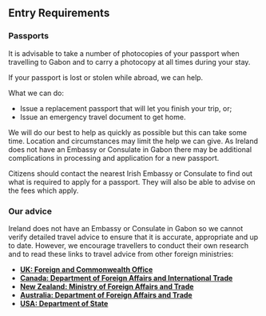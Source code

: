 ## Entry Requirements

### **Passports**

It is advisable to take a number of photocopies of your passport when travelling to Gabon and to carry a photocopy at all times during your stay.

If your passport is lost or stolen while abroad, we can help.

What we can do:

* Issue a replacement passport that will let you finish your trip, or;
* Issue an emergency travel document to get home.

We will do our best to help as quickly as possible but this can take some time. Location and circumstances may limit the help we can give. As Ireland does not have an Embassy or Consulate in Gabon there may be additional complications in processing and application for a new passport.

Citizens should contact the nearest Irish Embassy or Consulate to find out what is required to apply for a passport. They will also be able to advise on the fees which apply.

### **Our advice**

Ireland does not have an Embassy or Consulate in Gabon so we cannot verify detailed travel advice to ensure that it is accurate, appropriate and up to date. However, we encourage travellers to conduct their own research and to read these links to travel advice from other foreign ministries:

* [**UK: Foreign and Commonwealth Office**](https://www.gov.uk/foreign-travel-advice/gabon)
* [**Canada: Department of Foreign Affairs and International Trade**](https://travel.gc.ca/destinations/gabon)
* [**New Zealand: Ministry of Foreign Affairs and Trade**](https://safetravel.govt.nz/gabon)
* [**Australia: Department of Foreign Affairs and Trade**](http://smartraveller.gov.au/Countries/africa/central/Pages/gabon.aspx)
* [**USA: Department of State**](https://travel.state.gov/content/passports/en/country/gabon.html)
